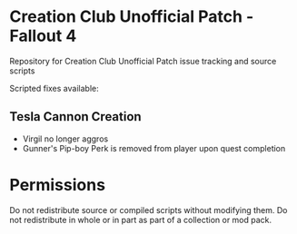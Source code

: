 # Creation Club Unofficial Patch - Fallout 4
Repository for Creation Club Unofficial Patch issue tracking and source scripts

Scripted fixes available:

## Tesla Cannon Creation
  * Virgil no longer aggros
  * Gunner's Pip-boy Perk is removed from player upon quest completion

# Permissions
Do not redistribute source or compiled scripts without modifying them. Do not redistribute in whole or in part as part of a collection or mod pack.
